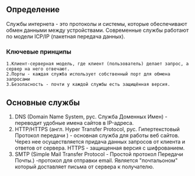 
## Определение

Службы интернета - это протоколы и системы, которые обеспечивают обмен данными между устройствами. Современные службы работают по модели ICP/IP (пакетная передача данных).

### Ключевые принципы 
	1.Клиент-серверная модель, где клиент (пользователь) делает запрос, а сервер на него отвечают.
	2.Порты - каждая служба использует собственный порт для обмена запросами
	3.Безопасность - почти у каждой службы есть защищённая версия.

## Основные службы 

1. DNS (Domain Name System, рус. Служба Доменных Имен) - переводит удобные имена сайтов в IP-адреса.
2. HTTP/HTTPS (англ. Hyper Transfer Protocol, рус. Гипертекстовый Протокол передачи ) - основная служба для работы веб сайтов. Через нее осуществляется придача данных запросов от клиента и ответов от сервера. HTTPS - защищенная версия с шифрованием.
3. SMTP (Simple Mail Transfer Protocol - Простой протокол Передачи Почты.) -протокол для отправки email. Является "почтальоном" который доставляет письма от сервера к получателю.
